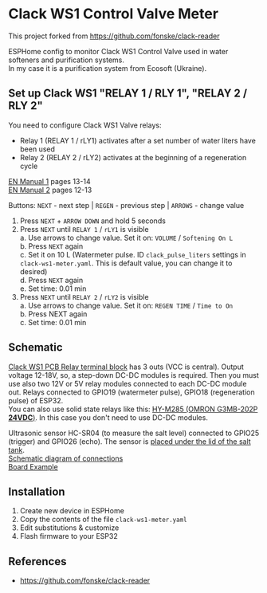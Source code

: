 # Clack WS1 Control Valve Meter
This project forked from https://github.com/fonske/clack-reader 

ESPHome config to monitor Clack WS1 Control Valve used in water softeners and purification systems.  
In my case it is a purification system from Ecosoft (Ukraine). 

## Set up Clack WS1 "RELAY 1 / RLY 1", "RELAY 2 / RLY 2"

You need to configure Clack WS1 Valve relays: 
- Relay 1 (RELAY 1 / rLY1) activates after a set number of water liters have been used 
- Relay 2 (RELAY 2 / rLY2) activates at the beginning of a regeneration cycle 

[EN Manual 1](/docs/Clack%20WS1%20manual.pdf) pages 13-14  
[EN Manual 2](/docs/Clack%20WS1%20manual2.pdf) pages 12-13 

Buttons: `NEXT` - next step | `REGEN` - previous step | `ARROWS` - change value 

1.	Press `NEXT` + `ARROW DOWN` and hold 5 seconds
2.	Press `NEXT` until `RELAY 1` / `rLY1` is visible  
    a.	Use arrows to change value. Set it on: `VOLUME` / `Softening On L`   
    b.	Press `NEXT` again  
    c.	Set it on 10 L (Watermeter pulse. ID `clack_pulse_liters` settings in `clack-ws1-meter.yaml`. This is default value, you can change it to desired)  
    d.	Press `NEXT` again  
    e.	Set time: 0.01 min  
3.	Press `NEXT` until `RELAY 2` / `rLY2` is visible  
    a.	Use arrows to change value. Set it on: `REGEN TIME` / `Time to On`  
    b.	Press NEXT again  
    c.	Set time: 0.01 min

## Schematic
[Clack WS1 PCB Relay terminal block](/images/ws1-pcb.png) has 3 outs (VCC is central). Output voltage 12-18V, so, a step-down DC-DC modules is required. Then you must use also two 12V or 5V relay modules connected to each DC-DC module out. Relays connected to GPIO19 (watermeter pulse), GPIO18 (regeneration pulse) of ESP32.  
You can also use solid state relays like this: [HY-M285 (OMRON G3MB-202P **24VDC**)](https://www.aliexpress.com/item/1005005364510250.html). In this case you don't need to use DC-DC modules.   

Ultrasonic sensor HC-SR04 (to measure the salt level) connected to GPIO25 (trigger) and GPIO26 (echo). The sensor is [placed under the lid of the salt tank](/images/HC-SR04.jpg).  
[Schematic diagram of connections](/images/Schematic_clack-ws1-meter.png)  
[Board Example](/images/board_example.jpg)  

## Installation
1. Create new device in ESPHome
2. Copy the contents of the file `clack-ws1-meter.yaml`
3. Edit substitutions & customize
4. Flash firmware to your ESP32

## References
- https://github.com/fonske/clack-reader